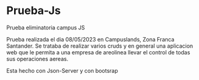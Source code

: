 # Prueba-Js
Prueba eliminatoria campus JS


Prueba realizada el dia 08/05/2023 en Campuslands, Zona Franca Santander.
Se trataba de realizar varios cruds y en general una aplicacion web que le permita a una empresa de areolinea llevar 
el control de todas sus operaciones aereas.


Esta hecho con Json-Server y con bootsrap
